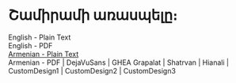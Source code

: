 # Շամիրամի առասպելը։

English - Plain Text  
English - PDF  
[Armenian - Plain Text](full-text-armenian.md)  
Armenian - PDF | DejaVuSans | GHEA Grapalat | Shatrvan | Hianali | CustomDesign1 | CustomDesign2 | CustomDesign3  
